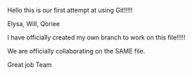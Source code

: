 Hello this is our first attempt at using Git!!!!!

Elysa, Will, Qoriee

I have officially created my own branch to work on this file!!!!!

We are officially collaborating on the SAME file.

Great job Team
